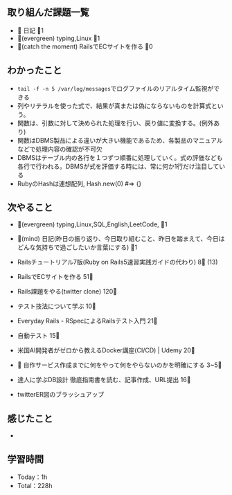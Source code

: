 
## 取り組んだ課題一覧

- :memo: 日記 :tomato:1
- :deciduous_tree:(evergreen) typing,Linux :tomato:1
- :stars:(catch the moment) RailsでECサイトを作る :tomato:0

## わかったこと

- `tail -f -n 5 /var/log/messages`でログファイルのリアルタイム監視ができる
- 列やリテラルを使った式で、結果が真または偽にならないものを計算式という。
- 関数は、引数に対して決められた処理を行い、戻り値に変換する。(例外あり)
- 関数はDBMS製品による違いが大きい機能であるため、各製品のマニュアルなどで処理内容の確認が不可欠
- DBMSはテーブル内の各行を１つずつ順番に処理していく。式の評価なども各行で行われる。DBMSが式を評価する時には、常に何か1行だけ注目している
- RubyのHashは連想配列, Hash.new(0) #=> {}



## 次やること

- :deciduous_tree:(evergreen) typing,Linux,SQL,English,LeetCode, :tomato:1
- :memo:(mind) 日記(昨日の振り返り、今日取り組むこと、昨日を踏まえて、今日はどんな気持ちで過ごしたいか言葉にする) :tomato:1

- Railsチュートリアル7版(Ruby on Rails5速習実践ガイドの代わり) 8:tomato: (13)
- RailsでECサイトを作る 51:tomato:
- Rails課題をやる(twitter clone) 120:tomato:
- テスト技法について学ぶ 10:tomato:
- Everyday Rails - RSpecによるRailsテスト入門 21:tomato:
- 自動テスト 15:tomato:
- 米国AI開発者がゼロから教えるDocker講座(CI/CD) | Udemy 20:tomato:
- :compass: 自作サービス作成までに何をやって何をやらないのかを明確にする 3~5:tomato:

- 達人に学ぶDB設計 徹底指南書を読む、記事作成、URL提出 16:tomato:
- twitterER図のブラッシュアップ

## 感じたこと

-

## 学習時間

- Today：1h
- Total：228h
